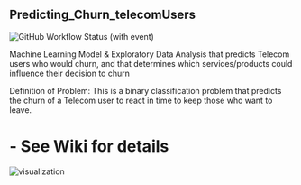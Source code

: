 ## Predicting_Churn_telecomUsers
![GitHub Workflow Status (with event)](https://img.shields.io/github/actions/workflow/status/Arimoro2020/Predicting_Churn_telecomUsers/workflow_all.yml?logo=GitHub&label=GitHub%20Actions%20Workflow%20of%20Data%20cleaning%2C%20Exploration%2C%20Model%20Building)

Machine Learning Model & Exploratory Data Analysis that predicts Telecom users who would churn, and that determines which services/products could influence their decision to churn

Definition of Problem: This is a binary classification problem that predicts the churn of a Telecom user to react in time to keep those who want to leave.
# - See Wiki for details

![visualization](https://user-images.githubusercontent.com/73043768/192661615-2382c0cd-7b39-460d-8495-7fbea7797353.png)
